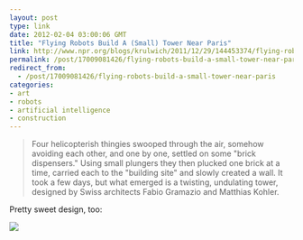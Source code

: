 ```yaml
---
layout: post
type: link
date: 2012-02-04 03:00:06 GMT
title: "Flying Robots Build A (Small) Tower Near Paris"
link: http://www.npr.org/blogs/krulwich/2011/12/29/144453374/flying-robots-build-a-tower-near-paris
permalink: /post/17009081426/flying-robots-build-a-small-tower-near-paris
redirect_from: 
  - /post/17009081426/flying-robots-build-a-small-tower-near-paris
categories:
- art
- robots
- artificial intelligence
- construction
---
```

> Four helicopterish thingies swooped through the air, somehow avoiding each other, and one by one, settled on some "brick dispensers." Using small plungers they then plucked one brick at a time, carried each to the "building site" and slowly created a wall. It took a few days, but what emerged is a twisting, undulating tower, designed by Swiss architects Fabio Gramazio and Matthias Kohler.

Pretty sweet design, too:

![](http://media.npr.org/assets/img/2012/01/03/fracc-gk-8_custom.jpg)
